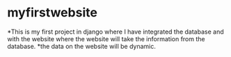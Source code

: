 # myfirstwebsite
*This is my first project in django where I have integrated the database and with the website where the website will take the information from the database.
*the data on the website will be dynamic.
